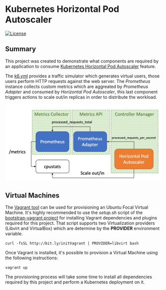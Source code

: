 # Kubernetes Horizontal Pod Autoscaler
<!-- markdown-link-check-disable-next-line -->
[![License](https://img.shields.io/badge/License-Apache%202.0-blue.svg)](https://opensource.org/licenses/Apache-2.0)

## Summary

This project was created to demonstrate what components are required
by an application to consume [Kubernetes Horizontal Pod Autoscaler][1]
feature.

The [k6.yml](tests/k6.yml) provides a traffic simulator which
generates virtual users, those users perform HTTP requests against the
web server. The *Prometheus* instance collects custom metrics which
are aggreated by *Prometheus Adapter* and consumed by *Horizontal Pod
Autoscaler*, this last component triggers actions to scale out/in
replicas in order to distribute the workload.

![Dashboard](img/diagram.png)

## Virtual Machines

The [Vagrant tool][2] can be used for provisioning an Ubuntu Focal
Virtual Machine. It's highly recommended to use the  *setup.sh* script
of the [bootstrap-vagrant project][3] for installing Vagrant
dependencies and plugins required for this project. That script
supports two Virtualization providers (Libvirt and VirtualBox) which
are determine by the **PROVIDER** environment variable.

    curl -fsSL http://bit.ly/initVagrant | PROVIDER=libvirt bash

Once Vagrant is installed, it's possible to provision a Virtual
Machine using the following instructions:

    vagrant up

The provisioning process will take some time to install all
dependencies required by this project and perform a Kubernetes
deployment on it.

[1]: https://kubernetes.io/docs/tasks/run-application/horizontal-pod-autoscale/
[2]: https://www.vagrantup.com/
[3]: https://github.com/electrocucaracha/bootstrap-vagrant
